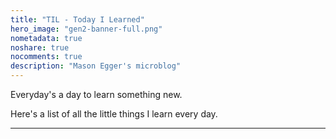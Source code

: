 ```yaml
---
title: "TIL - Today I Learned"
hero_image: "gen2-banner-full.png"
nometadata: true
noshare: true
nocomments: true
description: "Mason Egger's microblog"
---
```


Everyday's a day to learn something new.

Here's a list of all the little things I learn every day.

---

